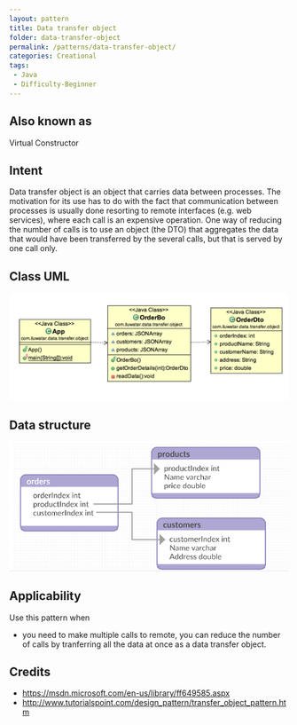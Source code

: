 ```yaml
---
layout: pattern
title: Data transfer object
folder: data-transfer-object
permalink: /patterns/data-transfer-object/
categories: Creational
tags: 
 - Java
 - Difficulty-Beginner 
---
```


## Also known as
Virtual Constructor

## Intent
Data transfer object is an object that carries data between processes. The motivation for its use has to do with the fact that communication between processes is usually done resorting to remote interfaces (e.g. web services), where each call is an expensive operation. One way of reducing the number of calls is to use an object (the DTO) that aggregates the data that would have been transferred by the several calls, but that is served by one call only.

## Class UML
![alt text](./etc/dto_uml.png "data transfer object")

## Data structure
![alt text](./etc/data-diagram.png "data transfer object")

## Applicability
Use this pattern when

* you need to make multiple calls to remote, you can reduce the number of calls by tranferring all the data at once as a data transfer object.

## Credits

* https://msdn.microsoft.com/en-us/library/ff649585.aspx
* http://www.tutorialspoint.com/design_pattern/transfer_object_pattern.htm
